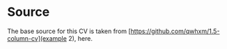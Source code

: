 # Source

The base source for this CV is taken from [https://github.com/qwhxm/1.5-column-cv](example 2), here.
